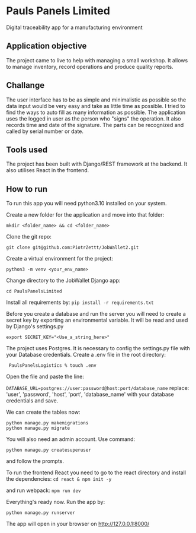 # Pauls Panels Limited
Digital traceability app for a manufacturing environment

## Application objective
The project came to live to help with managing a small workshop. It allows to manage inventory, record operations and produce quality reports.

## Challange
The user interface has to be as simple and minimalistic as possible so the data input would be very easy and take as little time as possible. I tried to find the ways to auto fill as many information as possible. The application uses the logged in user as the person who "signs" the operation. It also records time and date of the signature. The parts can be recognized and called by serial number or date.

## Tools used
The project has been built with Django/REST framework at the backend. It also utilises React in the frontend.

## How to run
To run this app you will need python3.10 installed on your system.

Create a new folder for the application and move into that folder:

```mkdir <folder_name> && cd <folder_name>```

Clone the git repo:

```git clone git@github.com:PiotrZettt/JobWallet2.git```

Create a virtual environment for the project:

```python3 -m venv <your_env_name>```

Change directory to the JobWallet Django app:

```cd PaulsPanelsLimited```

Install all requirements by:
```pip install -r requirements.txt```

Before you create a database and run the server you will need to create a secret key by exporting an environmental variable. It will be read and used by Django's settings.py

```export SECRET_KEY="<Use_a_string_here>"```

The project uses Postgres. It is necessary to config the settings.py file with your Database credentials.
Create a .env file in the root directory:

``` PaulsPanelsLogistics % touch .env```

Open the file and paste the line:

```DATABASE_URL=postgres://user:password@host:port/database_name```
replace: 'user', 'password', 'host', 'port', 'database_name' with your database credentials and save.


We can create the tables now:

```python manage.py makemigrations```  
```python manage.py migrate```

You will also need an admin account. Use command:

```python manage.py createsuperuser```

and follow the prompts.

To run the frontend React you need to go to the react directory and install the dependencies:
```cd react & npm init -y```

and run webpack:
```npm run dev```

Everything's ready now. Run the app by:

```python manage.py runserver```

The app will open in your browser on http://127.0.0.1:8000/  

